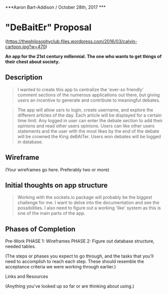 ***Aaron Bart-Addison / October 28th, 2017 ***
# "DeBaitEr" Proposal

(https://thephilosophyclub.files.wordpress.com/2016/03/calvin-cartoon.jpg?w=470)

**An app for the 21st century millennial. The one who wants to get things of their chest about society.**

## Description
>I wanted to create this app to centralize the 'ever-so friendly' comment sections of the numerous applications out there, but giving users an incentive to generate and contribute to meaningful debates.

>The app will allow usrs to login, create username, and explore the different articles of the day. Each article will be displayed for a certain time limit. Any logged in user can enter the debate section to add their opinions and read other users opinions. Users can like other users statements and the user with the most likes by the end of the debate will be crowned the King deBAITer. Users won debates will be logged in database.

## Wireframe

(Your wireframes go here. Preferably two or more)

## Initial thoughts on app structure

>Working with the sockets.io package will probably be the biggest challenge for me. I want to delve into the documentation and see the possibilities. I also need to figure out a working 'like' system as this is one of the main parts of the app. 

## Phases of Completion

Pre-Work
PHASE 1: Wireframes
PHASE 2: Figure out database structure, needed tables.

(The steps or phases you expect to go through, and the tasks that you'll need to accomplish to reach each step. These should resemble the acceptance criteria we were working through earlier.)

Links and Resources

(Anything you've looked up so far or are thinking about using.)
